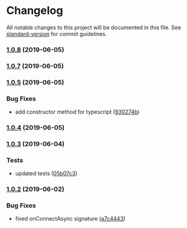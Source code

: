 # Changelog

All notable changes to this project will be documented in this file. See [standard-version](https://github.com/conventional-changelog/standard-version) for commit guidelines.

### [1.0.8](https://github.com/SyedNaqiRizvi/tedious-async/compare/v1.0.7...v1.0.8) (2019-06-05)



### [1.0.7](https://github.com/SyedNaqiRizvi/tedious-async/compare/v1.0.5...v1.0.7) (2019-06-05)



### [1.0.5](https://github.com/SyedNaqiRizvi/tedious-async/compare/v1.0.4...v1.0.5) (2019-06-05)


### Bug Fixes

* add constructor method for typescript ([930274b](https://github.com/SyedNaqiRizvi/tedious-async/commit/930274b))



### [1.0.4](https://github.com/SyedNaqiRizvi/tedious-async/compare/v1.0.3...v1.0.4) (2019-06-05)



### [1.0.3](https://github.com/SyedNaqiRizvi/tedious-async/compare/v1.0.2...v1.0.3) (2019-06-04)


### Tests

* updated tests ([05b07c3](https://github.com/SyedNaqiRizvi/tedious-async/commit/05b07c3))



### [1.0.2](https://github.com/SyedNaqiRizvi/tedious-async/compare/v1.0.1...v1.0.2) (2019-06-02)


### Bug Fixes

* fixed onConnectAsync signature ([a7c4443](https://github.com/SyedNaqiRizvi/tedious-async/commit/a7c4443))
